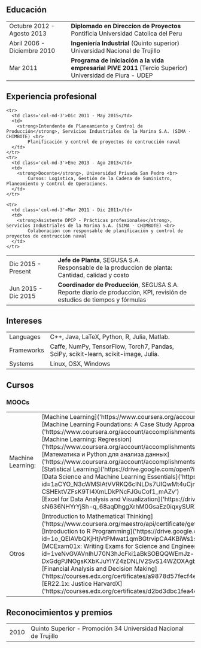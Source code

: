 ## <i class="fa fa-chevron-right"></i> Educación

<table class="table table-hover">

  <tr>
    <td class="col-md-3">Octubre 2012 - Agosto 2013</td>
    <td>
        <strong>Diplomado en Direccion de Proyectos </strong>
        <br>
      Pontificia Universidad Catolica del Peru
    </td>
  </tr>
  <tr>
    <td class="col-md-3">Abril 2006 - Diciembre 2010</td>
    <td>
        <strong>Ingeniería Industrial</strong>
          (Quinto superior)
        <br>
      Universidad Nacional de Trujillo
    </td>
  </tr>
  <tr>
    <td class="col-md-3">Mar 2011</td>
    <td>
        <strong>Programa de iniciación a la vida empresarial PIVE 2011 </strong>
          (Tercio Superior)
        <br>
      Universidad de Piura - UDEP
    </td>
  </tr>
 
</table>


## <i class="fa fa-chevron-right"></i> Experiencia profesional

<table class="table table-hover">
    <tr>
      <td class='col-md-3'>Dic 2015 - Present</td>
      <td>
        <strong>Jefe de Planta</strong>, SEGUSA S.A. <br>
        Responsable de la produccion de planta: Cantidad, calidad y costo
      </td>
    </tr>
    <tr>
      <td class='col-md-3'>Jun 2015 - Dic 2015</td>
      <td>
        <strong>Coordinador de Producción</strong>, SEGUSA S.A. <br>
        Reporte diario de producción, KPI, revisión de estudios de tiempos y fórmulas
      </td>
    </tr>

    <tr>
      <td class='col-md-3'>Dic 2011 - May 2015</td>
      <td>
        <strong>Intendente de Planeamiento y Control de Producción</strong>, Servicios Industriales de la Marina S.A. (SIMA - CHIMBOTE) <br>
            Planificación y control de proyectos de contrucción naval
      </td>
    </tr>
    <tr>
      <td class='col-md-3'>Ene 2013 - Ago 2013</td>
      <td>
        <strong>Docente</strong>, Universidad Privada San Pedro <br>
            Cursos: Logística, Gestión de la Cadena de Suministro, Planeamiento y Control de Operaciones.
      </td>
    </tr>

    <tr>
      <td class='col-md-3'>Mar 2011 - Dic 2011</td>
      <td>
        <strong>Asistente DPCP - Prácticas profesionales</strong>, Servicios Industriales de la Marina S.A. (SIMA - CHIMBOTE) <br>
            Colaboración con responsable de planificación y control de proyectos de contrucción naval
      </td>
    </tr>

</table>



## <i class="fa fa-chevron-right"></i> Intereses
<table class="table table-hover">
<tr>
  <td class='col-md-2'>Languages</td>
  <td markdown="1">
C++, Java, LaTeX, Python, R, Julia, Matlab.
  </td>
</tr>
<tr>
  <td class='col-md-2'>Frameworks</td>
  <td markdown="1">
Caffe, NumPy, TensorFlow, Torch7, Pandas, SciPy, scikit-learn, scikit-image, Julia.
  </td>
</tr>
<tr>
  <td class='col-md-2'>Systems</td>
  <td markdown="1">
Linux, OSX, Windows
  </td>
</tr>
</table>

## <i class="fa fa-chevron-right"></i> Cursos

### MOOCs
<table class="table table-hover">
<tr>
  <td class='col-md-2'>Machine Learning:</td>
  <td markdown="1">
[Machine Learning]('https://www.coursera.org/account/accomplishments/certificate/8YG7Q8SGN7JD')<br>
[Machine Learning Foundations: A Case Study Approach]('https://www.coursera.org/account/accomplishments/verify/59YF3FMJUETC')<br>
[Machine Learning: Regression]('https://www.coursera.org/account/accomplishments/certificate/DE93DYDGD45A')<br>
[Математика и Python для анализа данных]('https://www.coursera.org/account/accomplishments/certificate/CDSDCYQB37WA')<br>
[Statistical Learning]('https://drive.google.com/open?id=0BxOYiFFXo9jmM0tqT2FGLTduV28')<br>
[Data Science and Machine Learning Essentials]('https://drive.google.com/open?id=1aCYO_N3cWMSlAtVVRKQ6cINLDs7UIQwMt4uCjmm6CK_-CSHEktVZFsK9TI4XmLDkPNcFJGuCof1_mAZv')<br>
[Excel for Data Analysis and Visualization]('https://drive.google.com/open?id=1NEqBLUa4lZM-sN636NHYrYjSh-q_68aqDhggXrhM0GsaEz0iqxySURZ0LufOsqOaMsgtNuMNtbiu0WoQ')
  </td>
</tr>
<tr>
  <td class='col-md-2'>Otros</td>
  <td markdown="1">
[Introduction to Mathematical Thinking]('https://www.coursera.org/maestro/api/certificate/get_certificate?course_id=176')<br>
[Introduction to R Programming]('https://drive.google.com/open?id=1o_QEIAVbQKjHtjVtPMwat1qmBGtrvipCA4KBiWs1sMY4J5eS0Fv63y9J9yNK0YvNGFRRp9qYuTraiSii')<br>
[MCExam01x: Writing Exams for Science and  Engineering Courses]('https://drive.google.com/open?id=1veNvGVAVnlhU70N3hJcFki1aBkSOBQQWEmJz-DxGdgPJNOgsKXbKJuYlYZ4zDNLlV2SvS14WZOXAgbyU')<br>
[Financial Analysis and Decision Making]('https://courses.edx.org/certificates/a9878d57fecf4ecc80d36cc67ba48421')<br>
[ER22.1x: Justice HarvardX]('https://courses.edx.org/certificates/d2bd3dbc1fea4c4cb5ce864e4bd551b7')

  </td>
</tr>

</table>



## <i class="fa fa-chevron-right"></i> Reconocimientos y premios
<table class="table table-hover">
<tr>
  <td class='col-md-2'>2010</td>
  <td>
    Quinto Superior - Promoción 34 Universidad Nacional de Trujillo
    <!--  -->
  </td>
</tr>
</table>
